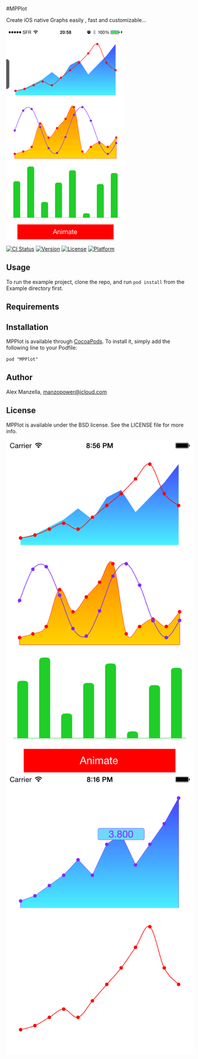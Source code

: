 #MPPlot

Create iOS native Graphs easily , fast and customizable...

![](images/graph.gif)

[![CI Status](http://img.shields.io/travis/MP0w/MPPlot.svg?style=flat)](https://travis-ci.org/MP0w/MPPlot)
[![Version](https://img.shields.io/cocoapods/v/MPPlot.svg?style=flat)](http://cocoadocs.org/docsets/MPPlot)
[![License](https://img.shields.io/cocoapods/l/MPPlot.svg?style=flat)](http://cocoadocs.org/docsets/MPPlot)
[![Platform](https://img.shields.io/cocoapods/p/MPPlot.svg?style=flat)](http://cocoadocs.org/docsets/MPPlot)

## Usage

To run the example project, clone the repo, and run `pod install` from the Example directory first.

## Requirements

## Installation

MPPlot is available through [CocoaPods](http://cocoapods.org). To install
it, simply add the following line to your Podfile:

    pod "MPPlot"

## Author

Alex Manzella, manzopower@icloud.com

## License

MPPlot is available under the BSD license. See the LICENSE file for more info.


![](images/1.png)
![](images/2.png)
